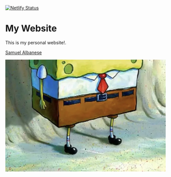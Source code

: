[![Netlify Status](https://api.netlify.com/api/v1/badges/b2ba0de9-9fb1-4dce-a7a8-7d7e2454f2cb/deploy-status)](https://app.netlify.com/sites/spalby/deploys)

# My Website
This is my personal website!.

[Samuel Albanese](https://spalby.dev)

![Home](assets/img/bob.jpg)